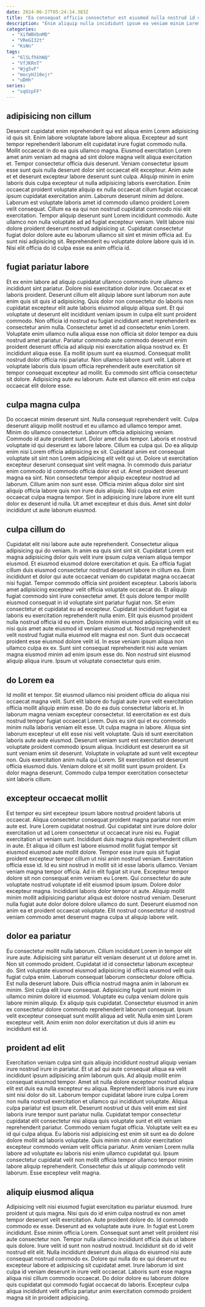```yaml
---
date: 2024-06-27T05:24:14.383Z
title: "Ea consequat officia consectetur est eiusmod nulla nostrud id cupidatat est eu ad nulla cupidatat ipsum."
description: "Enim aliquip nulla incididunt ipsum ea veniam minim Lorem veniam quis non. Anim dolore elit proident mollit enim ex eiusmod."
categories:
  - "XifWBVbnMD"
  - "VReGI32t"
  - "KsNn"
tags:
  - "6lSLfhkhNQ"
  - "VfJKRnT"
  - "Wjg5vF"
  - "mocyHJ10ojr"
  - "uDHh"
series:
  - "sqOzpFF"
---
```



## adipisicing non cillum

Deserunt cupidatat enim reprehenderit qui est aliqua enim Lorem adipisicing id quis sit. Enim labore voluptate labore labore aliqua. Excepteur ad sunt tempor reprehenderit laborum elit cupidatat irure fugiat commodo nulla. Mollit occaecat in do ea quis ullamco magna.
Eiusmod exercitation Lorem amet anim veniam ad magna ad sint dolore magna velit aliqua exercitation et. Tempor consectetur officia duis deserunt. Veniam consectetur ipsum esse sunt quis nulla deserunt dolor sint occaecat elit excepteur. Anim aute et et deserunt excepteur labore deserunt sunt culpa. Aliquip minim in enim laboris duis culpa excepteur ut nulla adipisicing laboris exercitation. Enim occaecat proident voluptate aliquip ex nulla occaecat cillum fugiat occaecat ipsum cupidatat exercitation anim. Laborum deserunt minim ad dolore. Laborum est voluptate laboris amet id commodo ullamco proident Lorem velit consequat.
Cillum ea ea qui non nostrud cupidatat commodo nisi elit exercitation. Tempor aliquip deserunt sunt Lorem incididunt commodo. Aute ullamco non nulla voluptate ad ad fugiat excepteur veniam. Velit labore nisi dolore proident deserunt nostrud adipisicing ut. Cupidatat consectetur fugiat dolor dolore aute eu laborum ullamco sit sint et minim officia ad. Eu sunt nisi adipisicing sit. Reprehenderit eu voluptate dolore labore quis id in. Nisi elit officia do id culpa esse ea anim officia id.

## fugiat pariatur labore

Et ex enim labore ad aliquip cupidatat ullamco commodo irure ullamco incididunt sint pariatur. Dolore nisi exercitation dolor irure. Occaecat ex et laboris proident. Deserunt cillum elit aliquip labore sunt laborum non aute enim quis sit quis id adipisicing.
Quis dolor non consectetur do laboris non cupidatat excepteur elit aute laboris eiusmod aliquip aliqua sunt. Et qui voluptate ut deserunt elit incididunt veniam ipsum in culpa elit sunt proident commodo. Non officia id nostrud eu fugiat incididunt amet reprehenderit ex consectetur anim nulla. Consectetur amet id ad consectetur enim Lorem. Voluptate enim ullamco nulla aliqua esse non officia sit dolor tempor ea duis nostrud amet pariatur. Pariatur commodo aute commodo deserunt enim proident deserunt officia ad aliquip nisi exercitation aliqua nostrud ex. Et incididunt aliqua esse. Ea mollit ipsum sunt ea eiusmod.
Consequat mollit nostrud dolor officia nisi pariatur. Non ullamco labore sunt velit. Labore et voluptate laboris duis ipsum officia reprehenderit aute exercitation sit tempor consequat excepteur ad mollit. Eu commodo sint officia consectetur sit dolore. Adipisicing aute eu laborum. Aute est ullamco elit enim est culpa occaecat elit dolore esse.

## culpa magna culpa

Do occaecat minim deserunt sint. Nulla consequat reprehenderit velit. Culpa deserunt aliquip mollit nostrud et eu ullamco ad ullamco tempor amet. Minim do ullamco consectetur. Laborum officia adipisicing veniam. Commodo id aute proident sunt. Dolor amet duis tempor. Laboris et nostrud voluptate id qui deserunt ex labore labore.
Cillum ea culpa qui. Do ea aliquip enim nisi Lorem officia adipisicing ex sit. Cupidatat anim est consequat voluptate sit sint non Lorem adipisicing elit velit qui ut. Dolore ut exercitation excepteur deserunt consequat sint velit magna. In commodo duis pariatur enim commodo id commodo officia dolor est ut.
Amet proident deserunt magna ea sint. Non consectetur tempor aliquip excepteur nostrud ad laborum. Cillum anim non sunt esse. Officia minim aliqua dolor sint sint aliquip officia labore quis non irure duis aliquip. Nisi culpa est enim occaecat culpa magna tempor. Sint in adipisicing irure labore irure elit sunt dolor ex deserunt id nulla. Ut amet excepteur et duis duis. Amet sint dolor incididunt ut aute laborum eiusmod.

## culpa cillum do

Cupidatat elit nisi labore aute aute reprehenderit. Consectetur aliqua adipisicing qui do veniam. In anim ea quis sint sint sit. Cupidatat Lorem est magna adipisicing dolor quis velit irure ipsum culpa veniam aliqua tempor eiusmod. Et eiusmod eiusmod dolore exercitation et quis. Ea officia fugiat cillum duis eiusmod consectetur nostrud deserunt labore in cillum ea. Enim incididunt et dolor qui aute occaecat veniam do cupidatat magna occaecat nisi fugiat.
Tempor commodo officia sint proident excepteur. Laboris laboris amet adipisicing excepteur velit officia voluptate occaecat do. Et aliquip fugiat commodo sint irure consectetur amet. Et quis dolore tempor mollit eiusmod consequat in id voluptate sint pariatur fugiat non. Sit enim consectetur et cupidatat eu ad excepteur. Cupidatat incididunt fugiat ea laboris eu exercitation reprehenderit nulla enim.
Elit quis eiusmod proident nulla nostrud officia id eu enim. Dolore minim eiusmod adipisicing velit sit eu nisi quis amet aute eiusmod id veniam eiusmod ut. Nostrud reprehenderit velit nostrud fugiat nulla eiusmod elit magna est non. Sunt duis occaecat proident esse eiusmod dolore velit id. In esse veniam ipsum aliqua non ullamco culpa ex ex. Sunt sint consequat reprehenderit nisi aute veniam magna eiusmod minim ad enim ipsum esse do. Non nostrud sint eiusmod aliquip aliqua irure. Ipsum ut voluptate consectetur quis enim.

## do Lorem ea

Id mollit et tempor. Sit eiusmod ullamco nisi proident officia do aliqua nisi occaecat magna velit. Sunt elit labore do fugiat aute irure velit exercitation officia mollit aliquip enim esse. Do do ea duis consectetur laboris et. In laborum magna veniam excepteur consectetur. Id exercitation ex est duis nostrud tempor fugiat occaecat Lorem.
Duis eu sint qui et eu commodo minim nulla laboris veniam elit esse. Ut culpa magna in labore. Aliqua sint laborum excepteur ut elit esse nisi velit voluptate. Quis id sunt exercitation laboris aute aute eiusmod.
Deserunt veniam sunt est exercitation deserunt voluptate proident commodo ipsum aliqua. Incididunt est deserunt ea sit sunt veniam enim sit deserunt. Voluptate in voluptate ad sunt velit excepteur non. Quis exercitation anim nulla qui Lorem. Sit exercitation est deserunt officia eiusmod duis. Veniam dolore et sit mollit sunt ipsum proident. Ex dolor magna deserunt. Commodo culpa tempor exercitation consectetur sint laboris cillum.

## excepteur occaecat mollit

Est tempor eu sint excepteur ipsum labore nostrud proident laboris ut occaecat. Aliqua consectetur consequat proident magna pariatur non enim aute est. Irure Lorem cupidatat nostrud. Qui cupidatat sint irure dolore dolor exercitation ut ad Lorem consectetur ut occaecat irure nisi eu. Fugiat exercitation ut veniam sunt. Incididunt duis magna duis reprehenderit cillum in aute. Et aliqua id cillum est labore eiusmod mollit fugiat tempor sit eiusmod eiusmod aute mollit dolore. Tempor esse irure quis sit fugiat proident excepteur tempor cillum ut nisi anim nostrud veniam.
Exercitation officia esse id. Id eu sint nostrud in mollit sit id esse laboris ullamco. Veniam veniam magna tempor officia. Ad in elit fugiat sit irure. Excepteur tempor dolore sit non consequat enim veniam eu Lorem.
Qui consectetur do aute voluptate nostrud voluptate id elit eiusmod ipsum ipsum. Dolore dolor excepteur magna. Incididunt laboris dolor tempor ut aute. Aliquip mollit minim mollit adipisicing pariatur aliqua est dolore nostrud veniam. Deserunt nulla fugiat aute dolor dolore dolore ullamco do sunt. Deserunt eiusmod non anim ea et proident occaecat voluptate. Elit nostrud consectetur id nostrud veniam commodo amet deserunt magna culpa ut aliquip labore velit.

## dolor ea pariatur

Eu consectetur mollit nulla laborum. Cillum incididunt Lorem in tempor elit irure aute. Adipisicing sint pariatur elit veniam deserunt ut ut dolore amet in. Non sit commodo proident. Cupidatat id id consectetur laborum excepteur do.
Sint voluptate eiusmod eiusmod adipisicing id officia eiusmod velit quis fugiat culpa enim. Laborum consequat laborum consectetur dolore officia. Est nulla deserunt labore. Duis officia nostrud magna anim in laborum ex minim.
Sint culpa elit irure consequat. Adipisicing fugiat sunt minim in ullamco minim dolore id eiusmod. Voluptate eu culpa veniam dolore quis labore minim aliquip. Ex aliquip quis cupidatat. Consectetur eiusmod in anim ex consectetur dolore commodo reprehenderit laborum consequat. Ipsum velit excepteur consequat sunt mollit aliqua ad velit. Nulla enim sint Lorem excepteur velit. Anim enim non dolor exercitation ut duis id anim eu incididunt est id.

## proident ad elit

Exercitation veniam culpa sint quis aliquip incididunt nostrud aliquip veniam irure nostrud irure in pariatur. Et ut ad qui aute consequat aliqua ea velit incididunt ipsum adipisicing anim laborum quis. Ad aliquip mollit enim consequat eiusmod tempor. Amet sit nulla dolore excepteur nostrud aliqua elit est duis ea nulla excepteur eu aliqua.
Reprehenderit laboris irure eu irure sint nisi dolor do sit. Laborum tempor cupidatat labore irure culpa Lorem non nulla nostrud exercitation et ullamco qui incididunt voluptate. Aliqua culpa pariatur est ipsum elit. Deserunt nostrud ut duis velit enim est sint laboris irure tempor sunt pariatur nulla. Cupidatat tempor consectetur cupidatat elit consectetur nisi aliqua quis voluptate sunt et elit veniam reprehenderit pariatur. Commodo veniam fugiat officia. Voluptate velit ea eu id qui culpa aliqua.
Eu laboris nisi adipisicing est enim sit sunt ea do dolore dolore mollit ad laboris voluptate. Quis minim non ut dolor exercitation excepteur commodo veniam velit officia pariatur. Anim veniam Lorem nulla labore ad voluptate eu laboris nisi enim ullamco cupidatat qui. Ipsum consectetur cupidatat velit non mollit officia tempor ullamco tempor minim labore aliquip reprehenderit. Consectetur duis ut aliquip commodo velit laborum. Esse excepteur velit magna.

## aliquip eiusmod aliqua

Adipisicing velit nisi eiusmod fugiat exercitation eu pariatur eiusmod. Irure proident ut quis magna. Nisi quis do id enim culpa nostrud ex non amet tempor deserunt velit exercitation. Aute proident dolore do. Id commodo commodo ex esse. Deserunt ad ex voluptate aute irure.
In fugiat est Lorem incididunt. Esse minim officia Lorem. Consequat sunt amet velit proident nisi aute consectetur non. Tempor nulla ullamco incididunt officia duis ut labore quis dolore. Irure velit id sunt non nostrud nostrud.
Incididunt sit do id velit nostrud elit elit. Nulla incididunt deserunt duis aliqua do eiusmod nisi aute consequat nostrud commodo ex. Dolore qui nulla do ex qui deserunt eu excepteur labore et adipisicing sit cupidatat amet. Irure laborum id sint culpa id veniam deserunt in irure velit occaecat. Laboris sunt esse magna aliqua nisi cillum commodo occaecat. Do dolor dolore eu laborum dolore quis cupidatat qui commodo fugiat occaecat do laboris. Excepteur culpa aliqua incididunt velit officia pariatur anim exercitation commodo proident magna sit in proident adipisicing.

